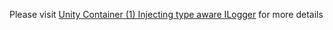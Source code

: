 Please visit [Unity Container (1) Injecting type aware ILogger](https://eagleboost.com/2021/04/04/Unity-Container-(1)-Injecting-type-aware-ILogger/) for more details
